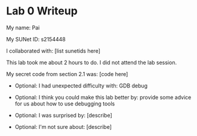 Lab 0 Writeup
=============

My name: Pai

My SUNet ID: s2154448

I collaborated with: [list sunetids here]

This lab took me about 2 hours to do. I did not attend the lab session.

My secret code from section 2.1 was: [code here]

- Optional: I had unexpected difficulty with: GDB debug

- Optional: I think you could make this lab better by: provide some advice for us about how to use debugging tools

- Optional: I was surprised by: [describe]

- Optional: I'm not sure about: [describe]

